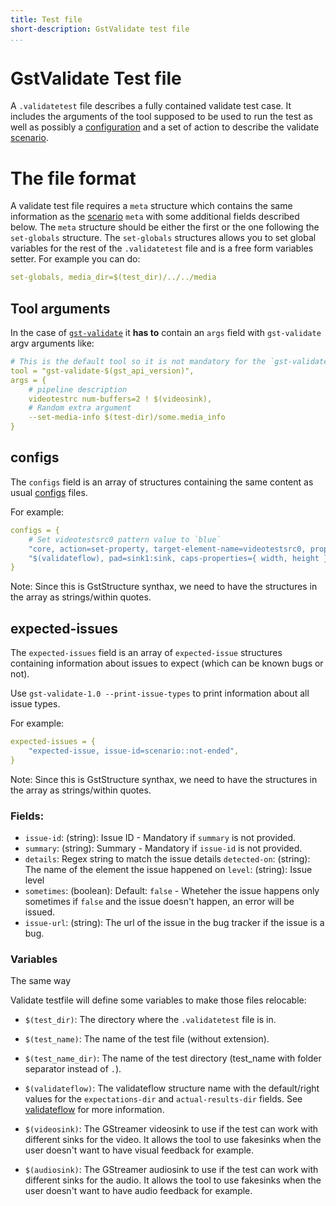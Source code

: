 ```yaml
---
title: Test file
short-description: GstValidate test file
...
```


# GstValidate Test file

A `.validatetest` file describes a fully contained validate test case. It
includes the arguments of the tool supposed to be used to run the test as well
as possibly a [configuration](gst-validate-config.md) and a set of action to
describe the validate [scenario](gst-validate-scenarios.md).

# The file format

A validate test file requires a `meta` structure which contains the same
information as the [scenario](gst-validate-scenarios.md) `meta` with some
additional fields described below. The `meta` structure should be either the
first or the one following the `set-globals` structure. The `set-globals`
structures allows you to set global variables for the rest of the
`.validatetest` file and is a free form variables setter. For example you can
do:

``` yaml
set-globals, media_dir=$(test_dir)/../../media
```

## Tool arguments

In the case of [`gst-validate`](gst-validate.md) it **has to** contain an
`args` field with `gst-validate` argv arguments like:

``` yaml
# This is the default tool so it is not mandatory for the `gst-validate` tool
tool = "gst-validate-$(gst_api_version)",
args = {
    # pipeline description
    videotestrc num-buffers=2 ! $(videosink),
    # Random extra argument
    --set-media-info $(test-dir)/some.media_info
}
```

## configs

The `configs` field is an array of structures containing the same content as
usual [configs](gst-validate-config.md) files.

For example:

``` yaml
configs = {
    # Set videotestsrc0 pattern value to `blue`
    "core, action=set-property, target-element-name=videotestsrc0, property-name=pattern, property-value=blue",
    "$(validateflow), pad=sink1:sink, caps-properties={ width, height };",
}
```

Note: Since this is GstStructure synthax, we need to have the structures in the
array as strings/within quotes.

## expected-issues

The `expected-issues` field is an array of `expected-issue` structures containing
information about issues to expect (which can be known bugs or not).

Use `gst-validate-1.0 --print-issue-types` to print information about all issue types.

For example:

``` yaml
expected-issues = {
    "expected-issue, issue-id=scenario::not-ended",
}
```

Note: Since this is GstStructure synthax, we need to have the structures in the
array as strings/within quotes.

### Fields:

* `issue-id`: (string): Issue ID - Mandatory if `summary` is not provided.
* `summary`: (string): Summary - Mandatory if `issue-id` is not provided.
* `details`: Regex string to match the issue details `detected-on`: (string):
             The name of the element the issue happened on `level`: (string):
             Issue level
* `sometimes`: (boolean): Default: `false` -  Wheteher the issue happens only
               sometimes if `false` and the issue doesn't happen, an error will
               be issued.
* `issue-url`: (string): The url of the issue in the bug tracker if the issue is
               a bug.

### Variables

The same way

Validate testfile will define some variables to make those files relocable:

* `$(test_dir)`: The directory where the `.validatetest` file is in.

* `$(test_name)`: The name of the test file (without extension).

* `$(test_name_dir)`: The name of the test directory (test_name with folder
                      separator instead of `.`).

* `$(validateflow)`: The validateflow structure name with the default/right
                     values for the `expectations-dir` and `actual-results-dir`
                     fields. See [validateflow](plugins/validateflow.md) for more
                     information.

* `$(videosink)`: The GStreamer videosink to use if the test can work with
                  different sinks for the video. It allows the tool to use
                  fakesinks when the user doesn't want to have visual feedback
                  for example.

* `$(audiosink)`: The GStreamer audiosink to use if the test can work with
                  different sinks for the audio. It allows the tool to use
                  fakesinks when the user doesn't want to have audio feedback
                  for example.
